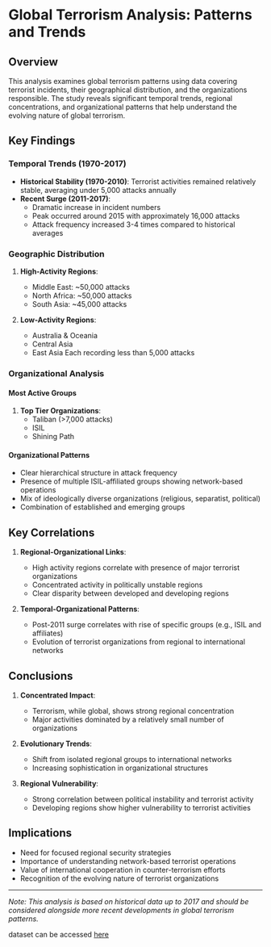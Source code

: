 # Global Terrorism Analysis: Patterns and Trends

## Overview
This analysis examines global terrorism patterns using data covering terrorist incidents, their geographical distribution, and the organizations responsible. The study reveals significant temporal trends, regional concentrations, and organizational patterns that help understand the evolving nature of global terrorism.

## Key Findings

### Temporal Trends (1970-2017)
- **Historical Stability (1970-2010)**: Terrorist activities remained relatively stable, averaging under 5,000 attacks annually
- **Recent Surge (2011-2017)**:
  - Dramatic increase in incident numbers
  - Peak occurred around 2015 with approximately 16,000 attacks
  - Attack frequency increased 3-4 times compared to historical averages

### Geographic Distribution
1. **High-Activity Regions**:
   - Middle East: ~50,000 attacks
   - North Africa: ~50,000 attacks
   - South Asia: ~45,000 attacks

2. **Low-Activity Regions**:
   - Australia & Oceania
   - Central Asia
   - East Asia
   Each recording less than 5,000 attacks

### Organizational Analysis

#### Most Active Groups
1. **Top Tier Organizations**:
   - Taliban (>7,000 attacks)
   - ISIL
   - Shining Path

#### Organizational Patterns
- Clear hierarchical structure in attack frequency
- Presence of multiple ISIL-affiliated groups showing network-based operations
- Mix of ideologically diverse organizations (religious, separatist, political)
- Combination of established and emerging groups

## Key Correlations

1. **Regional-Organizational Links**:
   - High activity regions correlate with presence of major terrorist organizations
   - Concentrated activity in politically unstable regions
   - Clear disparity between developed and developing regions

2. **Temporal-Organizational Patterns**:
   - Post-2011 surge correlates with rise of specific groups (e.g., ISIL and affiliates)
   - Evolution of terrorist organizations from regional to international networks

## Conclusions

1. **Concentrated Impact**:
   - Terrorism, while global, shows strong regional concentration
   - Major activities dominated by a relatively small number of organizations

2. **Evolutionary Trends**:
   - Shift from isolated regional groups to international networks
   - Increasing sophistication in organizational structures

3. **Regional Vulnerability**:
   - Strong correlation between political instability and terrorist activity
   - Developing regions show higher vulnerability to terrorist activities

## Implications
- Need for focused regional security strategies
- Importance of understanding network-based terrorist operations
- Value of international cooperation in counter-terrorism efforts
- Recognition of the evolving nature of terrorist organizations

---
*Note: This analysis is based on historical data up to 2017 and should be considered alongside more recent developments in global terrorism patterns.*

dataset can be accessed [here](https://www.kaggle.com/datasets/START-UMD/gtd)
